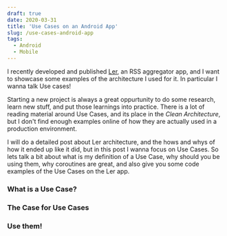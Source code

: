 ```yaml
---
draft: true
date: 2020-03-31
title: 'Use Cases on an Android App'
slug: /use-cases-android-app
tags:
  - Android
  - Mobile
---
```


I recently developed and published [Ler](https://play.google.com/store/apps/details?id=app.luisramos.ler), an RSS aggregator app, and I want to showcase some examples of the architecture I used for it. In particular I wanna talk Use cases!

Starting a new project is always a great oppurtunity to do some research, learn new stuff, and put those learnings into practice. There is a lot of reading material around Use Cases, and its place in the _Clean Architecture_,  but I don't find enough examples online of how they are actually used in a production environment.

I will do a detailed post about Ler architecture, and the hows and whys of how it ended up like it did, but in this post I wanna focus on Use Cases. So lets talk a bit about what is my definition of a Use Case, why should you be using them, why coroutines are great, and also give you some code examples of the Use Cases on the Ler app.

### What is a Use Case?



### The Case for Use Cases

### Use them!





[clean-architecture]: https://developer.android.com/topic/libraries/architecture/index.html
[github-ler]: https://github.com/Orgmir/ler-android/
[Ler]: https://play.google.com/store/apps/details?id=app.luisramos.ler